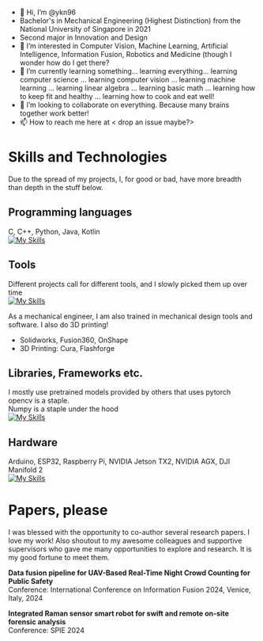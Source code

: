 - 👋 Hi, I’m @ykn96
- Bachelor's in Mechanical Engineering (Highest Distinction) from the National University of Singapore in 2021
- Second major in Innovation and Design 
- 👀 I’m interested in Computer Vision, Machine Learning, Artificial Intelligence, Information Fusion, Robotics and Medicine (though I wonder how do I get there?
- 🌱 I’m currently learning something... learning everything... learning computer science ... learning computer vision ... learning machine learning ... learning linear algebra ... learning basic math ... learning how to keep fit and healthy ... learning how to cook and eat well!
- 💞️ I’m looking to collaborate on everything. Because many brains together work better!
- 📫 How to reach me here at < drop an issue maybe?>

# Skills and Technologies
Due to the spread of my projects, I, for good or bad, have more breadth than depth in the stuff below. 

## Programming languages
C, C++, Python, Java, Kotlin   
[![My Skills](https://skillicons.dev/icons?i=c,cpp,py,java,kotlin)](https://skillicons.dev)      

## Tools
Different projects call for different tools, and I slowly picked them up over time   
[![My Skills](https://skillicons.dev/icons?i=vscode,androidstudio,sublime,anaconda,sqlite)](https://skillicons.dev)    

As a mechanical engineer, I am also trained in mechanical design tools and software. I also do 3D printing!
- Solidworks, Fusion360, OnShape
- 3D Printing: Cura, Flashforge

## Libraries, Frameworks etc. 
I mostly use pretrained models provided by others that uses pytorch    
opencv is a staple.    
Numpy is a staple under the hood     
[![My Skills](https://skillicons.dev/icons?i=pytorch,opencv,ros)](https://skillicons.dev)      

## Hardware
Arduino, ESP32, Raspberry Pi, NVIDIA Jetson TX2, NVIDIA AGX, DJI Manifold 2             
[![My Skills](https://skillicons.dev/icons?i=raspberrypi)](https://skillicons.dev)       


# Papers, please
I was blessed with the opportunity to co-author several research papers. I love my work! Also shoutout to my awesome colleagues and supportive supervisors who gave me many opportunities to explore and research. It is my good fortune to meet them.         

**Data fusion pipeline for UAV-Based Real-Time Night Crowd Counting for Public Safety**     
Conference: International Conference on Information Fusion 2024, Venice, Italy, 2024   

**Integrated Raman sensor smart robot for swift and remote on-site forensic analysis**    
Conference:  SPIE 2024       



<!---
fatbringer/fatbringer is a ✨ special ✨ repository because its `README.md` (this file) appears on your GitHub profile.
You can click the Preview link to take a look at your changes.
--->
